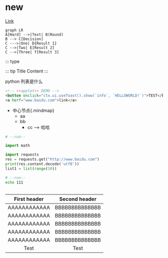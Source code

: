 # new

[Link]()

```mermaid
graph LR
A[Hard] -->|Text| B(Round)
B --> C[Decision]
C --->|One| D{Result 1}
C -->|Two| E[Result 2]
C -->|Three| f[Result 3]
```
::: type

::: tip Title
Content
:::



python 列表是什么

```html
<!-- --applet-- DEMO -->
<button onclick="ctx.ui.useToast().show(`info`, `HELLOWORLD!`)">TEST</button>
<a herf="www.baidu.com">link</a>
```

+ 中心节点{.mindmap}
    + aa
    + bb
        + cc --> 哈哈



```python
# --run--

import math

import requests
res = requests.get("http://www.baidu.com")
print(res.content.decode('utf8'))
list1 = list(range(10))

```

```bash
# --run--
echo 111



```
First header | Second header
:-----------:|:--------------:
AAAAAAAAAAAA | BBBBBBBBBBBBBB
AAAAAAAAAAAA | BBBBBBBBBBBBBB
AAAAAAAAAAAA | BBBBBBBBBBBBBB
AAAAAAAAAAAA | BBBBBBBBBBBBBB
AAAAAAAAAAAA | BBBBBBBBBBBBBB
Test | Test

```